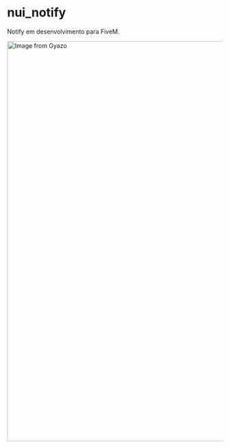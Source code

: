 # nui_notify
Notify em desenvolvimento para FiveM.

<a href="https://gyazo.com/a926f28b49e891335fd13c3e90a24d82"><img src="https://i.gyazo.com/a926f28b49e891335fd13c3e90a24d82.gif" alt="Image from Gyazo" width="936"/></a>
